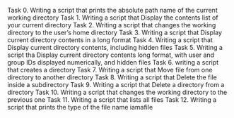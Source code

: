 Task 0. Writing a script that prints the absolute path name of the current working directory
Task 1. Writing a script that Display the contents list of your current directory
Task 2. Writing a script that changes the working directory to the user’s home directory
Task 3. Writing a script that Display current directory contents in a long format
Task 4. Writing a script that Display current directory contents, including hidden files
Task 5. Writing a script tha Display current directory contents long format, with user and group IDs displayed numerically, and        hidden files
Task 6. writing a script that creates a directory
Task 7. Writing a script that Move file from one directory to another directory
Task 8. Writing a script that Delete the file inside a subdirectory 
Task 9. Writing a script that Delete a directory from a directory
Task 10. Writing a script that changes the working directory to the previous one
Task 11. Writing a script that lists all files
Task 12. Writing a script that prints the type of the file name iamafile
